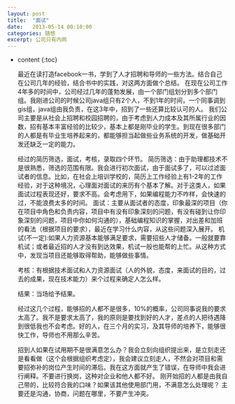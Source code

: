 ```yaml
---
layout: post
title:  "面试"
date:   2013-05-14 00:10:00
categories: 随想
excerpt: 公司只有内网
---
```

  
* content
{:toc}

    最近在读打造facebook一书，学到了人才招聘和导师的一些方法。结合自己在公司几年的经验，结合书中的实践，对这两方面做个总结。
    在现在公司工作4年多的时间中，公司经过几年的蓬勃发展，由一个部门组划分到多个部门组。我刚进公司的时候公司java组只有2个人，不到1年的时间，一个同事调到gis组，java组由我负责，在这3年中，招到了一些还算比较认可的人。
    我们公司主要是从社会上招聘和校园招聘的，由于考虑到人力成本及其所属行业的因数，招有基本丰富经验的比较少，基本上都是刚毕业的学生。到现在很多部门的人都是有毕业生培养起来的，都能够担当起做些业务系统的开发，做基础开发还缺乏一定的能力。
	
    经过的简历筛选，面试，考核，录取四个环节。
    简历筛选：由于助理都技术不是很熟悉，筛选的范围有限。我会进行初次面试，由于面试多了，可以过滤面试者的信息。比如，在社会上培训学校的，简历上工作经验上有1-2年的工作经验，对于这种境况，心理面对面试的来历有个基本了解。对于这类人，如果面试过程表现还好，要求不高。会考虑用下，如果编程能力不咋样，会快速的过，不能浪费太多的时间。
    面试：主要从面试者的态度，印象最深的项目（你在项目中角色和负责内容，项目中有没有印象深刻的问题，有没有碰到让你印象深刻的问题，项目中你如何沟通的），基础编程知识的掌握，对出差和加班的看法（根据项目的要求），最近在学习什么内容，从这些问题深入展开。
    机试(不一定):如果人力资源基本能够满足要求，需要招些人才储备。一般就要靠机试；或者最近招的人才没有到达效果，机试一般也能帮的上忙。从这种方式中，发现当项目还能够取得帮助，能够做些事情。
	
    考核：有根据技术面试和人力资源面试（人的外貌，态度，来面试的目的，过去的成果，现在技术能力）来个过程来确定人怎么样。
   
    结果：当场给予结果。

	经过这几个过程，能够招的人都不是很多，10%的概率，公司同事说我的要求太高了。我不是要求太高了，我的原则是要找到好的人才，差点的人把待遇降到很低我也不会考虑。好的人，在三个月的实习，及其导师的培养下，能够很快工作，导师也不用那么辛苦。
	
   招到人如果在试用期不是很满意怎么办？我会立刻向组织提出来，是立刻走还是看看做（这个会根据组织考虑定），我会建议立刻走人，不然会对项目和需要招弥补的岗位产生时间的滞后。我在这方面就产生了错误，在导师中我会进行阐释。不要进行换岗，这种对企业和他人都不好。
   刚开始招的人都是由我自己带的，比较符合我的口味？如果该其他使用部门用，不满意怎么处理呢？
   主要还是沟通，协商，问题在哪里，不要产生冲突。





